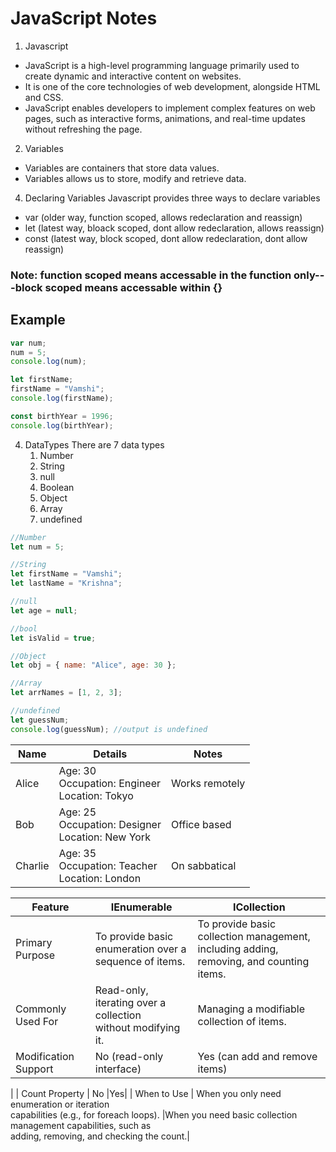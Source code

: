 # JavaScript Notes

1. Javascript
- JavaScript is a high-level programming language primarily used to create dynamic and interactive content on websites.
- It is one of the core technologies of web development, alongside HTML and CSS.
- JavaScript enables developers to implement complex features on web pages, such as interactive forms, animations, and real-time updates without refreshing the page.

2. Variables
- Variables are containers that store data values.
- Variables allows us to store, modify and retrieve data.

4. Declaring Variables
   Javascript provides three ways to declare variables
- var (older way, function scoped, allows redeclaration and reassign)
- let (latest way, bloack scoped, dont allow redeclaration, allows reassign)
- const (latest way, block scoped, dont allow redeclaration, dont allow reassign)

 ### Note: function scoped means accessable in the function only---block scoped means accessable within {}

 ## Example
```javascript
var num;
num = 5;
console.log(num);

let firstName;
firstName = "Vamshi";
console.log(firstName);

const birthYear = 1996;
console.log(birthYear);
```
4. DataTypes
   There are 7 data types
   1) Number
   2) String
   3) null
   4) Boolean
   5) Object
   6) Array
   7) undefined
  
```javascript
//Number
let num = 5;

//String
let firstName = "Vamshi";
let lastName = "Krishna";

//null
let age = null;

//bool
let isValid = true;

//Object
let obj = { name: "Alice", age: 30 };

//Array
let arrNames = [1, 2, 3];

//undefined
let guessNum;
console.log(guessNum); //output is undefined
```
| Name      | Details                | Notes            |
|-----------|------------------------|------------------|
| Alice     | Age: 30<br>Occupation: Engineer<br>Location: Tokyo | Works remotely       |
| Bob       | Age: 25<br>Occupation: Designer<br>Location: New York | Office based         |
| Charlie   | Age: 35<br>Occupation: Teacher<br>Location: London  | On sabbatical        |



| Feature              | IEnumerable                                                      | ICollection                                                                                 |
| -------------------- | ---------------------------------------------------------------- | ------------------------------------------------------------------------------------------- |
| Primary Purpose      | To provide basic enumeration over a <br>sequence of items.       | To provide basic collection management, including adding, <br>removing, and counting items. |
| Commonly Used For    | Read-only, iterating over a collection <br>without modifying it. | Managing a modifiable collection of items.                                                  |
| Modification Support | No (read-only interface)                                         | Yes (can add and remove items)                                                              |

|
| Count Property | No |Yes|
| When to Use | When you only need enumeration or iteration <br>capabilities (e.g., for foreach loops). |When you need basic collection management capabilities, such as <br>adding, removing, and checking the count.|
